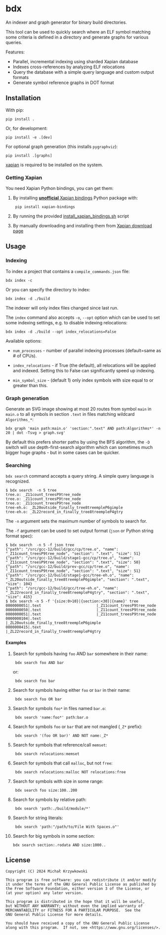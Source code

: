 # bdx #

An indexer and graph generator for binary build directories.

This tool can be used to quickly search where an ELF symbol matching some
criteria is defined in a directory and generate graphs for various queries.

Features:

- Parallel, incremental indexing using sharded Xapian database
- Indexes cross-references by analyzing ELF relocations
- Query the database with a simple query language and custom output formats
- Generate symbol reference graphs in DOT format

## Installation ##

With pip:

    pip install .

Or, for development:

    pip install -e .[dev]

For optional graph generation (this installs `pygraphviz`):

    pip install .[graphs]

[xapian][xapian] is required to be installed on the system.

### Getting Xapian ###

You need Xapian Python bindings, you can get them:

1. By installing [**unofficial** Xapian bindings][xapian-bindings] Python
   package with:

        pip install xapian-bindings

2. By running the provided [install_xapian_bindings.sh](./install_xapian_bindings.sh) script
3. By manually downloading and installing them from [Xapian download page][xapian-downloads]

## Usage ##

### Indexing ###

To index a project that contains a `compile_commands.json` file:

    bdx index -c

Or you can specify the directory to index:

    bdx index -d ./build

The indexer will only index files changed since last run.

The `index` command also accepts `-o`, `--opt` option which can be used to set
some indexing settings, e.g. to disable indexing relocations:

    bdx index -d ./build --opt index_relocations=False

Available options:

- `num_processes` - number of parallel indexing processes (default=same as # of
  CPUs).

- `index_relocations` - if True (the default), all relocations will be applied
  and indexed.  Setting this to False can significantly speed up indexing.

- `min_symbol_size` - (default 1) only index symbols with size equal to or
  greater than this.

### Graph generation ###

Generate an SVG image showing at most 20 routes from symbol `main` in
`main.o` to all symbols in section `.text` in files matching wildcard
`Algorithms_*`:

    bdx graph 'main path:main.o' 'section:".text" AND path:Algorithms*' -n 20 | dot -Tsvg > graph.svg'

By default this prefers shorter paths by using the BFS algorithm, the `-D`
switch will use depth-first-search algorithm which can sometimes much bigger
huge graphs - but in some cases can be quicker.

### Searching ###

`bdx search` command accepts a query string.  A simple query language is
recognized.

```
$ bdx search  -n 5 tree
tree.o: _Z11count_treesP9tree_node
tree.o: _Z11count_treesP9tree_node
tree.o: _Z11count_treesP9tree_node
tree-eh.o: _ZL20outside_finally_tree8treempleP6gimple
tree-eh.o: _ZL22record_in_finally_tree8treempleP4gtry
```

The `-n` argument sets the maximum number of symbols to search for.

The `-f` argument can be used to set output format (`json` or Python string format spec):

```
$ bdx search  -n 5 -f json tree
{"path": "/src/gcc-12/build/gcc/cp/tree.o", "name": "_Z11count_treesP9tree_node", "section": ".text", "size": 51}
{"path": "/src/gcc-12/build/stage1-gcc/cp/tree.o", "name": "_Z11count_treesP9tree_node", "section": ".text", "size": 50}
{"path": "/src/gcc-12/build/prev-gcc/cp/tree.o", "name": "_Z11count_treesP9tree_node", "section": ".text", "size": 51}
{"path": "/src/gcc-12/build/stage1-gcc/tree-eh.o", "name": "_ZL20outside_finally_tree8treempleP6gimple", "section": ".text", "size": 104}
{"path": "/src/gcc-12/build/gcc/tree-eh.o", "name": "_ZL22record_in_finally_tree8treempleP4gtry", "section": ".text", "size": 415}
$ bdx search -n 5 -f '{size:0>10}|{section:<30}|{name}' tree
0000000051|.text                         |_Z11count_treesP9tree_node
0000000050|.text                         |_Z11count_treesP9tree_node
0000000051|.text                         |_Z11count_treesP9tree_node
0000000104|.text                         |_ZL20outside_finally_tree8treempleP6gimple
0000000415|.text                         |_ZL22record_in_finally_tree8treempleP4gtry
```


#### Examples ####

1. Search for symbols having `foo` AND `bar` somewhere in their name:

        bdx search foo AND bar

    or:

        bdx search foo bar

2. Search for symbols having either `foo` or `bar` in their name:

        bdx search foo OR bar

3. Search for symbols `foo*` in files named `bar.o`:

        bdx search 'name:foo*' path:bar.o

4. Search for symbols `foo` or `bar` that are not mangled (`_Z*` prefix):

        bdx search '(foo OR bar)' AND NOT name:_Z*

5. Search for symbols that reference/call `memset`:

        bdx search relocations:memset

6. Search for symbols that call `malloc`, but not `free`:

        bdx search relocations:malloc NOT relocations:free

7. Search for symbols with size in some range:

        bdx search foo size:100..200

8. Search for symbols by relative path:

        bdx search 'path:./build/module/*'

9. Search for string literals:

        bdx search 'path:"/path/to/File With Spaces.o"'

10. Search for big symbols in some section:

        bdx search section:.rodata AND size:1000..

## License ##

```
Copyright (C) 2024 Michał Krzywkowski

This program is free software: you can redistribute it and/or modify
it under the terms of the GNU General Public License as published by
the Free Software Foundation, either version 3 of the License, or
(at your option) any later version.

This program is distributed in the hope that it will be useful,
but WITHOUT ANY WARRANTY; without even the implied warranty of
MERCHANTABILITY or FITNESS FOR A PARTICULAR PURPOSE.  See the
GNU General Public License for more details.

You should have received a copy of the GNU General Public License
along with this program.  If not, see <https://www.gnu.org/licenses/>.
```
<!-- Local Variables: -->
<!-- coding: utf-8 -->
<!-- fill-column: 79 -->
<!-- indent-tabs-mode: nil -->
<!-- End: -->

[xapian]: https://xapian.org/
[xapian-downloads]: https://xapian.org/download
[xapian-bindings]: https://pypi.org/project/xapian-bindings/
